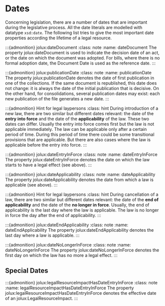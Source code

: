 # Dates

Concerning legislation, there are a number of dates that are important during the legislative process. All the date literals are modelled with datatype `xsd:date`. The following list tries to give the most important date properties according the lifetime of a legal resource.

:::{admonition} jolux:dateDocument
:class: note
:name: dateDocument
The property jolux:dateDocument is used to indicate the decision date of an act, or the date on which the document was adopted. For bills, where there is no formal adoption date, the Document Date is used as the reference date.
:::

:::{admonition} jolux:publicationDate
:class: note
:name: publicationDate
The property jolux:publicationDate denotes the date of first publication in one of the collections. If the same document is republished, this date does not change: it is always the date of the initial publication that is decisive. On the other hand, for consolidations, several publication dates may exist: each new publication of the file generates a new date.
:::

:::{admonition} Hint for legal laypersons
:class: hint
During introduction of a new law, there are two similar but different dates relevant: the date of the **entry into force** and the date of the **applicability** of the law. These two dates can differ. Usually the entry into force comes first but the law is not applicable immediately. The law can be applicable only after a certain period of time. During this period of time there could be some transitional provisions that are applicable. But there are also cases where the law is applicable before the entry into force.
:::

:::{admonition} jolux:dateEntryInForce
:class: note
:name: dateEntryInForce
The property jolux:dateEntryInForce denotes the date on which the law starts to have a legal effect (see above).
:::

:::{admonition} jolux:dateApplicability
:class: note
:name: dateApplicability
The property jolux:dateApplicability denotes the date from which a law is applicable (see above).
:::

:::{admonition} Hint for legal laypersons
:class: hint
During cancellation of a law, there are two similar but different dates relevant: the date of the **end of applicability** and the date of the **no longer in force**. Usually, the end of applicability is the last day where the law is applicable. The law is no longer in force the day after the end of applicability.
:::

:::{admonition} jolux:dateEndApplicability
:class: note
:name: dateEndApplicability
The property jolux:dateEndApplicability denotes the last day where a law is applicable.
:::

:::{admonition} jolux:dateNoLongerInForce
:class: note
:name: dateNoLongerInForce
The property jolux:dateNoLongerInForce denotes the first day on which the law has no more a legal effect.
:::

## Special Dates

:::{admonition} jolux:legalResourceImpactHasDateEntryInForce
:class: note
:name: legalResourceImpactHasDateEntryInForce
The property jolux:legalResourceImpactHasDateEntryInForce denotes the effective date of an jolux:LegalResourceImpact.
:::
